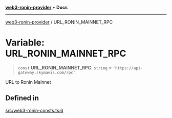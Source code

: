 [**web3-ronin-provider**](../README.md) • **Docs**

***

[web3-ronin-provider](../globals.md) / URL\_RONIN\_MAINNET\_RPC

# Variable: URL\_RONIN\_MAINNET\_RPC

> `const` **URL\_RONIN\_MAINNET\_RPC**: `string` = `'https://api-gateway.skymavis.com/rpc'`

URL to Ronin Mainnet

## Defined in

[src/web3-ronin-consts.ts:6](https://github.com/chuacw/web3-ronin-provider/blob/8567186df7b9f3f4227fb3bd272cc98d63a4d447/src/web3-ronin-consts.ts#L6)
